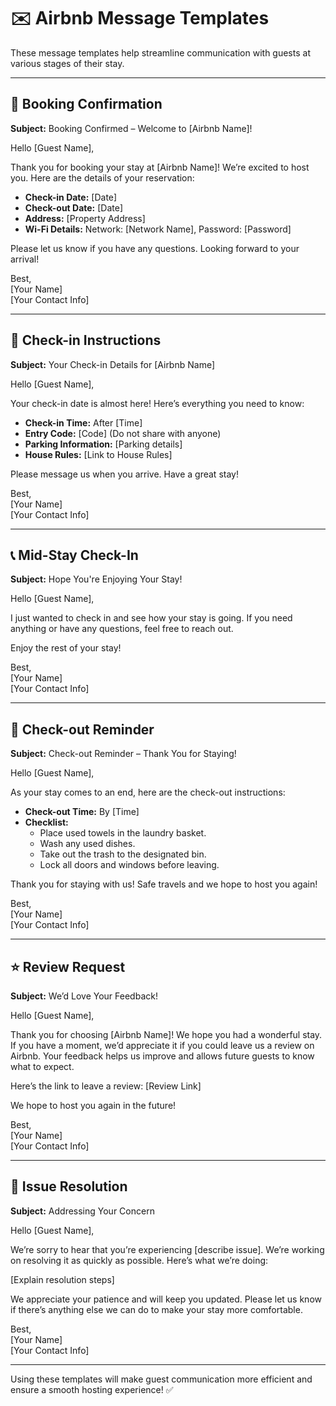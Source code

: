 # ✉️ Airbnb Message Templates

These message templates help streamline communication with guests at various stages of their stay.

---

## 📩 **Booking Confirmation**
**Subject:** Booking Confirmed – Welcome to [Airbnb Name]!

Hello [Guest Name],

Thank you for booking your stay at [Airbnb Name]! We’re excited to host you. Here are the details of your reservation:
- **Check-in Date:** [Date]
- **Check-out Date:** [Date]
- **Address:** [Property Address]
- **Wi-Fi Details:** Network: [Network Name], Password: [Password]

Please let us know if you have any questions. Looking forward to your arrival!

Best,  
[Your Name]  
[Your Contact Info]

---

## 🔑 **Check-in Instructions**
**Subject:** Your Check-in Details for [Airbnb Name]

Hello [Guest Name],

Your check-in date is almost here! Here’s everything you need to know:
- **Check-in Time:** After [Time]
- **Entry Code:** [Code] (Do not share with anyone)
- **Parking Information:** [Parking details]
- **House Rules:** [Link to House Rules]

Please message us when you arrive. Have a great stay!

Best,  
[Your Name]  
[Your Contact Info]

---

## 📞 **Mid-Stay Check-In**
**Subject:** Hope You're Enjoying Your Stay!

Hello [Guest Name],

I just wanted to check in and see how your stay is going. If you need anything or have any questions, feel free to reach out.

Enjoy the rest of your stay!

Best,  
[Your Name]  
[Your Contact Info]

---

## 👋 **Check-out Reminder**
**Subject:** Check-out Reminder – Thank You for Staying!

Hello [Guest Name],

As your stay comes to an end, here are the check-out instructions:
- **Check-out Time:** By [Time]
- **Checklist:**
  - Place used towels in the laundry basket.
  - Wash any used dishes.
  - Take out the trash to the designated bin.
  - Lock all doors and windows before leaving.

Thank you for staying with us! Safe travels and we hope to host you again!

Best,  
[Your Name]  
[Your Contact Info]

---

## ⭐ **Review Request**
**Subject:** We’d Love Your Feedback!

Hello [Guest Name],

Thank you for choosing [Airbnb Name]! We hope you had a wonderful stay. If you have a moment, we’d appreciate it if you could leave us a review on Airbnb. Your feedback helps us improve and allows future guests to know what to expect.

Here’s the link to leave a review: [Review Link]

We hope to host you again in the future!

Best,  
[Your Name]  
[Your Contact Info]

---

## 🚨 **Issue Resolution**
**Subject:** Addressing Your Concern

Hello [Guest Name],

We’re sorry to hear that you’re experiencing [describe issue]. We’re working on resolving it as quickly as possible. Here’s what we’re doing:

[Explain resolution steps]

We appreciate your patience and will keep you updated. Please let us know if there’s anything else we can do to make your stay more comfortable.

Best,  
[Your Name]  
[Your Contact Info]

---

Using these templates will make guest communication more efficient and ensure a smooth hosting experience! ✅
